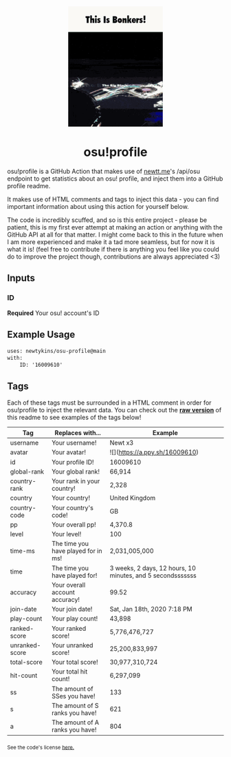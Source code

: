 <div align="center">
    <img src="readme.gif">
    <h1>osu!profile</h1>
</div>

osu!profile is a GitHub Action that makes use of [newtt.me](https://newtt.me/)'s /api/osu endpoint to get statistics about an osu! profile, and inject them into a GitHub profile readme.

It makes use of HTML comments and tags to inject this data - you can find important information about using this action for yourself below.

The code is incredibly scuffed, and so is this entire project - please be patient, this is my first ever attempt at making an action or anything with the GitHub API at all for that matter. I might come back to this in the future when I am more experienced and make it a tad more seamless, but for now it is what it is! (feel free to contribute if there is anything you feel like you could do to improve the project though, contributions are always appreciated <3)

## Inputs

### ID

**Required** Your osu! account's ID

## Example Usage

```
uses: newtykins/osu-profile@main
with:
	ID: '16009610'
```

## Tags

Each of these tags must be surrounded in a HTML comment in order for osu!profile to inject the relevant data. You can check out the [**raw version**](https://raw.githubusercontent.com/newtykins/osu-profile/main/readme.md) of this readme to see examples of the tags below!

| Tag            | Replaces with...                    | Example                                                                     |
| -------------- | ----------------------------------- | --------------------------------------------------------------------------- |
| username       | Your username!                      | <!--osu-username-->Newt x3<!--osu-username-->                               |
| avatar         | Your avatar!                        | ![](<!--osu-avatar-->https://a.ppy.sh/16009610<!--osu-avatar-->)                                     |
| id             | Your profile ID!                    | <!--osu-id-->16009610<!--osu-id-->                                          |
| global-rank    | Your global rank!                   | <!--osu-global-rank-->66,914<!--osu-global-rank-->                         |
| country-rank   | Your rank in your country!          | <!--osu-country-rank-->2,328<!--osu-country-rank-->                        |
| country        | Your country!                       | <!--osu-country-->United Kingdom<!--osu-country-->                          |
| country-code   | Your country's code!                | <!--osu-country-code-->GB<!--osu-country-code-->                            |
| pp             | Your overall pp!                    | <!--osu-pp-->4,370.8<!--osu-pp-->                                              |
| level          | Your level!                         | <!--osu-level-->100<!--osu-level-->                                         |
| time-ms        | The time you have played for in ms! | <!--osu-time-ms-->2,031,005,000<!--osu-time-ms-->                                        |
| time           | The time you have played for!       | <!--osu-time-->3 weeks, 2 days, 12 hours, 10 minutes, and 5 secondsssssss<!--osu-time--> |
| accuracy       | Your overall account accuracy!      | <!--osu-accuracy-->99.52<!--osu-accuracy-->                                 |
| join-date      | Your join date!                     | <!--osu-join-date-->Sat, Jan 18th, 2020 7:18 PM<!--osu-join-date-->         |
| play-count     | Your play count!                    | <!--osu-play-count-->43,898<!--osu-play-count-->                            |
| ranked-score   | Your ranked score!                  | <!--osu-ranked-score-->5,776,476,727<!--osu-ranked-score-->                 |
| unranked-score | Your unranked score!                | <!--osu-unranked-score-->25,200,833,997<!--osu-unranked-score-->                          |
| total-score    | Your total score!                   | <!--osu-total-score-->30,977,310,724<!--osu-total-score-->                  |
| hit-count      | Your total hit count!               | <!--osu-hit-count-->6,297,099<!--osu-hit-count-->                                    |
| ss             | The amount of SSes you have!        | <!--osu-ss-->133<!--osu-ss-->                                               |
| s              | The amount of S ranks you have!     | <!--osu-s-->621<!--osu-s-->                                                 |
| a              | The amount of A ranks you have!     | <!--osu-a-->804<!--osu-a-->                                                 |

<sub>See the code's license <a href="license.md">here.</sub>
